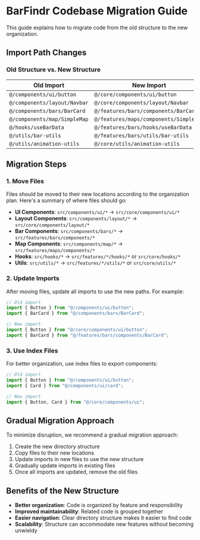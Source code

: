 # BarFindr Codebase Migration Guide

This guide explains how to migrate code from the old structure to the new organization.

## Import Path Changes

### Old Structure vs. New Structure

| Old Import | New Import |
|------------|------------|
| `@/components/ui/button` | `@/core/components/ui/button` |
| `@/components/layout/Navbar` | `@/core/components/layout/Navbar` |
| `@/components/bars/BarCard` | `@/features/bars/components/BarCard` |
| `@/components/map/SimpleMap` | `@/features/maps/components/SimpleMap` |
| `@/hooks/useBarData` | `@/features/bars/hooks/useBarData` |
| `@/utils/bar-utils` | `@/features/bars/utils/bar-utils` |
| `@/utils/animation-utils` | `@/core/utils/animation-utils` |

## Migration Steps

### 1. Move Files

Files should be moved to their new locations according to the organization plan. Here's a summary of where files should go:

- **UI Components**: `src/components/ui/*` → `src/core/components/ui/*`
- **Layout Components**: `src/components/layout/*` → `src/core/components/layout/*`
- **Bar Components**: `src/components/bars/*` → `src/features/bars/components/*`
- **Map Components**: `src/components/map/*` → `src/features/maps/components/*`
- **Hooks**: `src/hooks/*` → `src/features/*/hooks/*` or `src/core/hooks/*`
- **Utils**: `src/utils/*` → `src/features/*/utils/*` or `src/core/utils/*`

### 2. Update Imports

After moving files, update all imports to use the new paths. For example:

```typescript
// Old import
import { Button } from "@/components/ui/button";
import { BarCard } from "@/components/bars/BarCard";

// New import
import { Button } from "@/core/components/ui/button";
import { BarCard } from "@/features/bars/components/BarCard";
```

### 3. Use Index Files

For better organization, use index files to export components:

```typescript
// Old import
import { Button } from "@/components/ui/button";
import { Card } from "@/components/ui/card";

// New import
import { Button, Card } from "@/core/components/ui";
```

## Gradual Migration Approach

To minimize disruption, we recommend a gradual migration approach:

1. Create the new directory structure
2. Copy files to their new locations
3. Update imports in new files to use the new structure
4. Gradually update imports in existing files
5. Once all imports are updated, remove the old files

## Benefits of the New Structure

- **Better organization**: Code is organized by feature and responsibility
- **Improved maintainability**: Related code is grouped together
- **Easier navigation**: Clear directory structure makes it easier to find code
- **Scalability**: Structure can accommodate new features without becoming unwieldy
